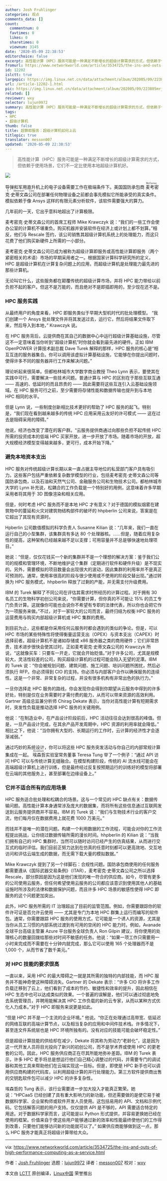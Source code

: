 ```yaml
---
author: Josh Fruhlinger
categories: 观点
comments_data: []
count:
  commentnum: 0
  favtimes: 0
  likes: 0
  sharetimes: 0
  viewnum: 3145
date: '2020-05-09 22:38:53'
editorchoice: false
excerpt: 高性能计算（HPC）服务可能是一种满足不断增长的超级计算需求的方式，但依赖于使用场景，它们不一定比使用本地超级计算机好。
fromurl: https://www.networkworld.com/article/3534725/the-ins-and-outs-of-high-performance-computing-as-a-service.html
id: 12202
islctt: true
largepic: https://img.linux.net.cn/data/attachment/album/202005/09/223805mrjfjzecr3hceais.jpg
url: /article-12202-1.html
pic: https://img.linux.net.cn/data/attachment/album/202005/09/223805mrjfjzecr3hceais.jpg.thumb.jpg
related: []
reviewer: wxy
selector: lujun9972
summary: 高性能计算（HPC）服务可能是一种满足不断增长的超级计算需求的方式，但依赖于使用场景，它们不一定比使用本地超级计算机好。
tags:
- HPC
- 超级计算机
thumb: false
title: 超算即服务：超级计算机如何上云
titlepic: true
translator: messon007
updated: '2020-05-09 22:38:53'
---
```



> 
> 高性能计算（HPC）服务可能是一种满足不断增长的超级计算需求的方式，但依赖于使用场景，它们不一定比使用本地超级计算机好。
> 
> 
> 


![](/data/attachment/album/202005/09/223805mrjfjzecr3hceais.jpg)


导弹和军用直升机上的电子设备需要工作在极端条件下。美国国防承包商<ruby> 麦考密克·史蒂文森公司 <rt>  McCormick Stevenson Corp. </rt></ruby>在部署任何物理设备之前都会事先模拟它所能承受的真实条件。模拟依赖于像 Ansys 这样的有限元素分析软件，该软件需要强大的算力。


几年前的一天，它出乎意料地超出了计算极限。


麦考密克·史蒂文森公司的首席工程师 Mike Krawczyk 说：“我们的一些工作会使办公室的计算机不堪重负。购买机器并安装软件在经济上或计划上都不划算。”相反，他们与 Rescale 签约，该公司销售其超级计算机系统上的处理能力，而这只花费了他们购买新硬件上所需的一小部分。


麦考密克·史蒂文森公司已成为被称为超级计算即服务或高性能计算即服务（两个紧密相关的术语）市场的早期采用者之一。根据国家计算科学研究所的定义，HPC 是超级计算机在计算复杂问题上的应用，而超级计算机是处理能力最先进的那些计算机。


无论叫它什么，这些服务都在颠覆传统的超级计算市场，并将 HPC 能力带给以前负担不起的客户。但这不是万能的，而且绝对不是即插即用的，至少现在还不是。


### HPC 服务实践


从最终用户的角度来看，HPC 即服务类似于早期大型机时代的批处理模型。 “我们创建一个 Ansys 批处理文件并将其发送过去，运行它，然后将结果文件取下来，然后导入到本地，” Krawczyk 说。


在 HPC 服务背后，云提供商在其自己的数据中心中运行超级计算基础设施，尽管这不一定意味着当你听到“超级计算机”时你就会看到最先进的硬件。正如 IBM OpenPOWER 计算技术副总裁 Dave Turek 解释的那样，HPC 服务的核心是“相互互连的服务器集合。你可以调用该虚拟计算基础设施，它能够在你提出问题时，使得许多不同的服务器并行工作来解决问题。”


理论听起来很简单。但都柏林城市大学数字商业教授 Theo Lynn 表示，要使其在实践中可行，需要解决一些技术问题。普通计算与 HPC 的区别在于那些互联互通 —— 高速的、低延时的而且昂贵的 —— 因此需要将这些互连引入云基础设施领域。在 HPC 服务可行之前，至少需要将存储性能和数据传输也提升到与本地 HPC 相同的水平。


但是 Lynn 说，一些制度创新相比技术更好的帮助了 HPC 服务的起飞。特别是，“我们现在看到越来越多的传统 HPC 应用采用云友好的许可模式 —— 这在过去是阻碍采用的障碍。”


他说，经济也改变了潜在的客户群。“云服务提供商通过向那些负担不起传统 HPC 所需的投资成本的低端 HPC 买家开放，进一步开放了市场。随着市场的开放，超大规模经济模型变得越来越多，更可行，成本开始下降。”


### 避免本地资本支出


HPC 服务对传统超级计算长期以来一直占据主导地位的私营部门客户具有吸引力。这些客户包括严重依赖复杂数学模型的行业，包括麦考密克·史蒂文森公司等国防承包商，以及石油和天然气公司、金融服务公司和生物技术公司。都柏林城市大学的 Lynn 补充说，松耦合的工作负载是一个特别好的用例，这意味着许多早期采用者将其用于 3D 图像渲染和相关应用。


但是，何时考虑 HPC 服务而不是本地 HPC 才有意义？对于德国的模拟烟雾在建筑物中的蔓延和火灾对建筑物结构部件的破坏的 hhpberlin 公司来说，答案是在它超出了其现有资源时。


Hpberlin 公司数值模拟的科学负责人 Susanne Kilian 说：“几年来，我们一直在运行自己的小型集群，该集群具有多达 80 个处理器核。……但是，随着应用复杂性的提高，这种架构已经越来越不足以支撑；可用容量并不总是够快速地处理项目。”


她说：“但是，仅仅花钱买一个新的集群并不是一个理想的解决方案：鉴于我们公司的规模和管理环境，不断地维护这个集群（定期进行软件和硬件升级）是不现实的。另外，需要模拟的项目数量会出现很大的波动，因此集群的利用率并不是真正可预测的。通常，使用率很高的阶段与很少使用或不使用的阶段交替出现。”通过转换为 HPC 服务模式，hhpberlin 释放了过剩的产能，并无需支付升级费用。


IBM 的 Turek 解释了不同公司在评估其需求时所经历的计算过程。对于拥有 30 名员工的生物科学初创公司来说，“你需要计算，但你真的不可能让 15% 的员工专门负责计算。这就像你可能也会说你不希望有专职的法律代表，所以你也会把它作为一项服务来做。”不过，对于一家较大的公司而言，最终归结为权衡 HPC 服务的运营费用与购买内部超级计算机或 HPC 集群的费用。


到目前为止，这些都是你采用任何云服务时都会遇到的类似的争论。但是，可以 HPC 市场的某些特殊性将使得衡量运营支出（OPEX）与资本支出（CAPEX）时选择前者。超级计算机不是诸如存储或 x86 服务器之类的商用硬件；它们非常昂贵，技术进步很快会使其过时。正如麦考密克·史蒂文森公司的 Krawczyk 所说，“这就像买车：只要车一开走，它就会开始贬值。”对于许多公司，尤其是规模较大，灵活性较差的公司，购买超级计算机的过程可能会陷入无望的泥潭。IBM 的 Turek 说：“你会被规划问题、建筑问题、施工问题、培训问题所困扰，然后必须执行 RFP。你必须得到 CIO 的支持。你必须与内部客户合作以确保服务的连续性。这是一个非常、非常复杂的过程，并没有很多机构有非常出色的执行力。”


一旦你选择走 HPC 服务的路线，你会发现你会得到你期望从云服务中得到的许多好处，特别是仅在业务需要时才需付费的能力，从而可以带来资源的高效利用。Gartner 高级总监兼分析师 Chirag Dekate 表示，当你对高性能计算有短期需求时，突发性负载是推动选择 HPC 服务的关键用例。


他说：“在制造业中，在产品设计阶段前后，HPC 活动往往会达到很高的峰值。但是，一旦产品设计完成，在其余产品开发周期中，HPC 资源的利用率就会降低。” 相比之下，他说：“当你拥有大型的、长期运行的工作时，云计算的经济性才会逐渐减弱。”


通过巧妙的系统设计，你可以将这些 HPC 服务突发活动与你自己的内部常规计算集成在一起。<ruby> 埃森哲 <rt>  Accenture </rt></ruby>实验室常务董事 Teresa Tung 举了一个例子：“通过 API 访问 HPC 可以与传统计算无缝融合。在模型构建阶段，传统的 AI 流水线可能会在高端超级计算机上进行训练，但是最终经过反复按预期运行的训练好的模型将部署在云端的其他服务上，甚至部署在边缘设备上。”


### 它并不适合所有的应用场景


HPC 服务适合批处理和松耦合的场景。这与一个常见的 HPC 缺点有关：数据传输问题。高性能计算本身通常涉及庞大的数据集，而将所有这些信息通过互联网发送到云服务提供商并不容易。IBM 的 Turek 说：“我们与生物技术行业的客户交流，他们每月仅在数据费用上就花费 1000 万美元。”


而钱并不是唯一的潜在问题。构建一个利用数据的工作流程，可能会对你的工作流程提出挑战，让你绕过数据传输所需的漫长时间。hhpberlin 的 Kilian 说：“当我们拥有自己的 HPC 集群时，当然可以随时访问已经产生的仿真结果，从而进行交互式的临时评估。我们目前正努力达到在仿真的任意时刻都可以更高效地、交互地访问和评估云端生成的数据，而无需下载大量的模拟数据。”


Mike Krawczyk 提到了另一个绊脚石：合规性问题。国防承包商使用的任何服务都需要遵从《国际武器交易条例》（ITAR），麦考密克·史蒂文森公司之所以选择 Rescale，部分原因是因为这是他们发现的唯一符合的供应商。如今，尽管有更多的公司使用云服务，但任何希望使用云服务的公司都应该意识到使用其他人的基础设施时所涉及的法律和数据保护问题，而且许多 HPC 场景的敏感性使得 HPC 即服务的这个问题更加突出。


此外，HPC 服务所需的 IT 治理超出了目前的监管范围。例如，你需要跟踪你的软件许可证是否允许云使用­ —— 尤其是专门为本地 HPC 群集上运行而编写的软件包。通常，你需要跟踪 HPC 服务的使用方式，它可能是一个诱人的资源，尤其是当你从员工习惯的内部系统过渡到有可用的空闲的 HPC 能力时。例如，Avanade 全球平台高级主管兼 Azure 平台服务全球负责人 Ron Gilpin 建议，将你使用的处理核心的数量回拨给那些对时间不敏感的任务。他说：“如果一项工作只需要用一小时来完成而不需要在十分钟内就完成，那么它可以使用 165 个处理器而不是 1,000 个，从而节省了数千美元。”


### 对 HPC 技能的要求很高


一直以来，采用 HPC 的最大障碍之一就是其所需的独特的内部技能，而 HPC 服务并不能神奇使这种障碍消失。Gartner 的 Dekate 表示：“许多 CIO 将许多工作负载迁移到了云上，他们看到了成本的节约、敏捷性和效率的提升，因此相信在 HPC 生态中也可以达成类似的效果。一个普遍的误解是，他们可以通过彻底地免去系统管理员，并聘用能解决其 HPC 工作负载的新的云专家，从而以某种方式优化人力成本。”对于 HPC 即服务来说更是如此。


“但是 HPC 并不是一个主流的企业环境。” 他说。“你正在处理通过高带宽、低延迟的网络互联的高端计算节点，以及相当复杂的应用和中间件技术栈。许多情况下，甚至连文件系统层也是 HPC 环境所独有的。没有对应的技能可能会破坏稳定性。”


但是超级计算技能的供给却在减少，Dekate 将其称为劳动力“老龄化”，这是因为这一代开发人员将目光投向了新兴的初创公司，而不是学术界或使用 HPC 的更老套的公司。因此，HPC 服务供应商正在尽其所能地弥补差距。IBM 的 Turek 表示，许多 HPC 老手将总是想运行他们自己精心调整过的代码，并需要专门的调试器和其他工具来帮助他们在云端实现这一目标。但是，即使是 HPC 新手也可以调用供应商构建的代码库，以利用超级计算的并行处理能力。第三方软件提供商出售的交钥匙软件包可以减少 HPC 的许多复杂性。


埃森哲的 Tung 表示，该行业需要进一步加大投入才能真正繁荣。她说：“HPCaaS 已经创建了具有重大影响力的新功能，但还需要做的是使它易于被数据科学家、企业架构师或软件开发人员使用。这包括易用的 API、文档和示例代码。它包括解答问题的用户支持。仅仅提供 API 是不够的，API 需要适合特定的用途。对于数据科学家而言，这可能是以 Python 形式提供，并容易更换她已经在使用的框架。价值来自于使这些用户能够通过新的效率和性能最终使他们的工作得到改善，只要他们能够访问新的功能就可以了。” 如果供应商能够做到这一点，那么 HPC 服务才能真正将超级计算带给大众。




---


via: <https://www.networkworld.com/article/3534725/the-ins-and-outs-of-high-performance-computing-as-a-service.html>


作者：[Josh Fruhlinger](https://www.networkworld.com/author/Josh-Fruhlinger/) 选题：[lujun9972](https://github.com/lujun9972) 译者：[messon007](https://github.com/messon007) 校对：[wxy](https://github.com/wxy)


本文由 [LCTT](https://github.com/LCTT/TranslateProject) 原创编译，[Linux中国](https://linux.cn/) 荣誉推出